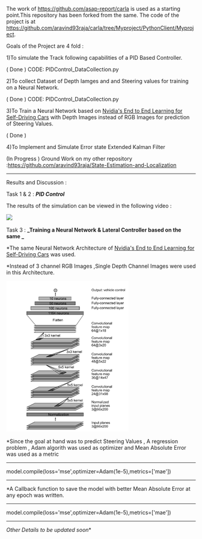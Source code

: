 
The work of https://github.com/asap-report/carla is used as a starting point.This repository has been forked from the same.
The code of the project is at https://github.com/aravind93raja/carla/tree/Myproject/PythonClient/Myproject.

Goals of the Project are 4 fold :

1)To simulate the Track following capabilities of a PID Based Controller. 

( Done )  CODE: PIDControl_DataCollection.py

2)To collect Dataset of Depth Iamges and and Steering values for training on a Neural Network. 

( Done )  CODE: PIDControl_DataCollection.py

3)To Train a Neural Network based on [Nvidia's End to End Learning for Self-Driving Cars](https://images.nvidia.com/content/tegra/automotive/images/2016/solutions/pdf/end-to-end-dl-using-px.pdf "Nvidia's End to End Learning for Self-Driving Cars")  with Depth Images instead of RGB Images for prediction of Steering Values.

( Done )

4)To Implement and Simulate Error state Extended Kalman Filter 

(In Progress ) Ground Work on my other repository :https://github.com/aravind93raja/State-Estimation-and-Localization

__________________________________________________________________________________________________________________________

Results and Discussion : 

Task 1 & 2 : **_PID Control_**

The results of the simulation can be viewed in the following video : 

[![](http://img.youtube.com/vi/8JAmAtHkm9I/0.jpg)](https://www.youtube.com/watch?v=8JAmAtHkm9I "")

Task 3 : **_Training a Neural Network & Lateral Controller based on the same _**

*The same Neural Network Architecture of [Nvidia's End to End Learning for Self-Driving Cars](https://images.nvidia.com/content/tegra/automotive/images/2016/solutions/pdf/end-to-end-dl-using-px.pdf "Nvidia's End to End Learning for Self-Driving Cars") was used.

*Instead of 3 channel RGB Images ,Single Depth Channel Images were used in this Architecture.

<img src="images/NN.png" height="400">

*Since the goal at hand was to predict Steering Values , A regression problem , Adam algorith was used as optimizer and Mean Absolute Error was used as a metric

__________________________________________________________________________________________________________________________
model.compile(loss='mse',optimizer=Adam(1e-5),metrics=['mae'])
__________________________________________________________________________________________________________________________

*A Callback function to save the model with better Mean Absolute Error at any epoch was written.

__________________________________________________________________________________________________________________________
model.compile(loss='mse',optimizer=Adam(1e-5),metrics=['mae'])
__________________________________________________________________________________________________________________________


*Other Details to be updated soon**
